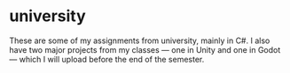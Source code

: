 # university
These are some of my assignments from university, mainly in C#. I also have two major projects from my classes — one in Unity and one in Godot — which I will upload before the end of the semester.
